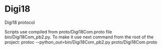 # Digi18
Digi18 protocol

Scripts use compiled from proto/Digi18Com.proto file bin/Digi18Com_pb2.py. To  make it use next command from the root of the project:
protoc --python_out=bin/Digi18Com_pb2.py proto/Digi18Com.proto
